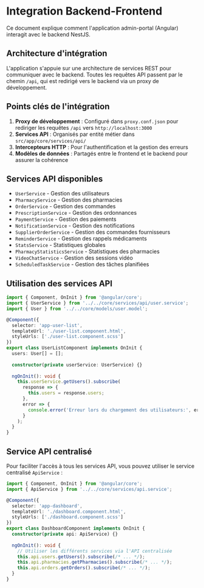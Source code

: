 # Integration Backend-Frontend

Ce document explique comment l'application admin-portal (Angular) interagit avec le backend NestJS.

## Architecture d'intégration

L'application s'appuie sur une architecture de services REST pour communiquer avec le backend. Toutes les requêtes API passent par le chemin `/api`, qui est redirigé vers le backend via un proxy de développement.

## Points clés de l'intégration

1. **Proxy de développement** : Configuré dans `proxy.conf.json` pour rediriger les requêtes `/api` vers `http://localhost:3000`
2. **Services API** : Organisés par entité métier dans `src/app/core/services/api/`
3. **Intercepteurs HTTP** : Pour l'authentification et la gestion des erreurs
4. **Modèles de données** : Partagés entre le frontend et le backend pour assurer la cohérence

## Services API disponibles

- `UserService` - Gestion des utilisateurs
- `PharmacyService` - Gestion des pharmacies
- `OrderService` - Gestion des commandes
- `PrescriptionService` - Gestion des ordonnances
- `PaymentService` - Gestion des paiements
- `NotificationService` - Gestion des notifications
- `SupplierOrderService` - Gestion des commandes fournisseurs
- `ReminderService` - Gestion des rappels médicaments
- `StatsService` - Statistiques globales
- `PharmacyStatisticsService` - Statistiques des pharmacies
- `VideoChatService` - Gestion des sessions vidéo
- `ScheduledTaskService` - Gestion des tâches planifiées

## Utilisation des services API

```typescript
import { Component, OnInit } from '@angular/core';
import { UserService } from '../../core/services/api/user.service';
import { User } from '../../core/models/user.model';

@Component({
  selector: 'app-user-list',
  templateUrl: './user-list.component.html',
  styleUrls: ['./user-list.component.scss']
})
export class UserListComponent implements OnInit {
  users: User[] = [];
  
  constructor(private userService: UserService) {}
  
  ngOnInit(): void {
    this.userService.getUsers().subscribe(
      response => {
        this.users = response.users;
      },
      error => {
        console.error('Erreur lors du chargement des utilisateurs:', error);
      }
    );
  }
}
```

## Service API centralisé

Pour faciliter l'accès à tous les services API, vous pouvez utiliser le service centralisé `ApiService` :

```typescript
import { Component, OnInit } from '@angular/core';
import { ApiService } from '../../core/services/api.service';

@Component({
  selector: 'app-dashboard',
  templateUrl: './dashboard.component.html',
  styleUrls: ['./dashboard.component.scss']
})
export class DashboardComponent implements OnInit {
  constructor(private api: ApiService) {}
  
  ngOnInit(): void {
    // Utiliser les différents services via l'API centralisée
    this.api.users.getUsers().subscribe(/* ... */);
    this.api.pharmacies.getPharmacies().subscribe(/* ... */);
    this.api.orders.getOrders().subscribe(/* ... */);
  }
}
```
